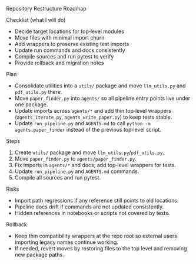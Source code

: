  Repository Restructure Roadmap

Checklist (what I will do)

- Decide target locations for top‑level modules
- Move files with minimal import churn
- Add wrappers to preserve existing test imports
- Update run commands and docs consistently
- Compile sources and run pytest to verify
- Provide rollback and migration notes

Plan

- Consolidate utilities into a `utils/` package and move `llm_utils.py` and `pdf_utils.py` there.
- Move `paper_finder.py` into `agents/` so all pipeline entry points live under one package.
- Update imports across `agents/*` and add thin top‑level wrappers (`agents_iterate.py`, `agents_write_paper.py`) to keep tests stable.
- Update `run_pipeline.py` and `AGENTS.md` to call `python -m agents.paper_finder` instead of the previous top‑level script.

Steps

1) Create `utils/` package and move `llm_utils.py`/`pdf_utils.py`.
2) Move `paper_finder.py` to `agents/paper_finder.py`.
3) Fix imports in `agents/*` and docs; add top‑level wrappers for tests.
4) Update `run_pipeline.py` and `AGENTS.md` commands.
5) Compile all sources and run pytest.

Risks

- Import path regressions if any reference still points to old locations.
- Pipeline docs drift if commands are not updated consistently.
- Hidden references in notebooks or scripts not covered by tests.

Rollback

- Keep thin compatibility wrappers at the repo root so external users importing legacy names continue working.
- If needed, revert moves by restoring files to the top level and removing new package paths.
